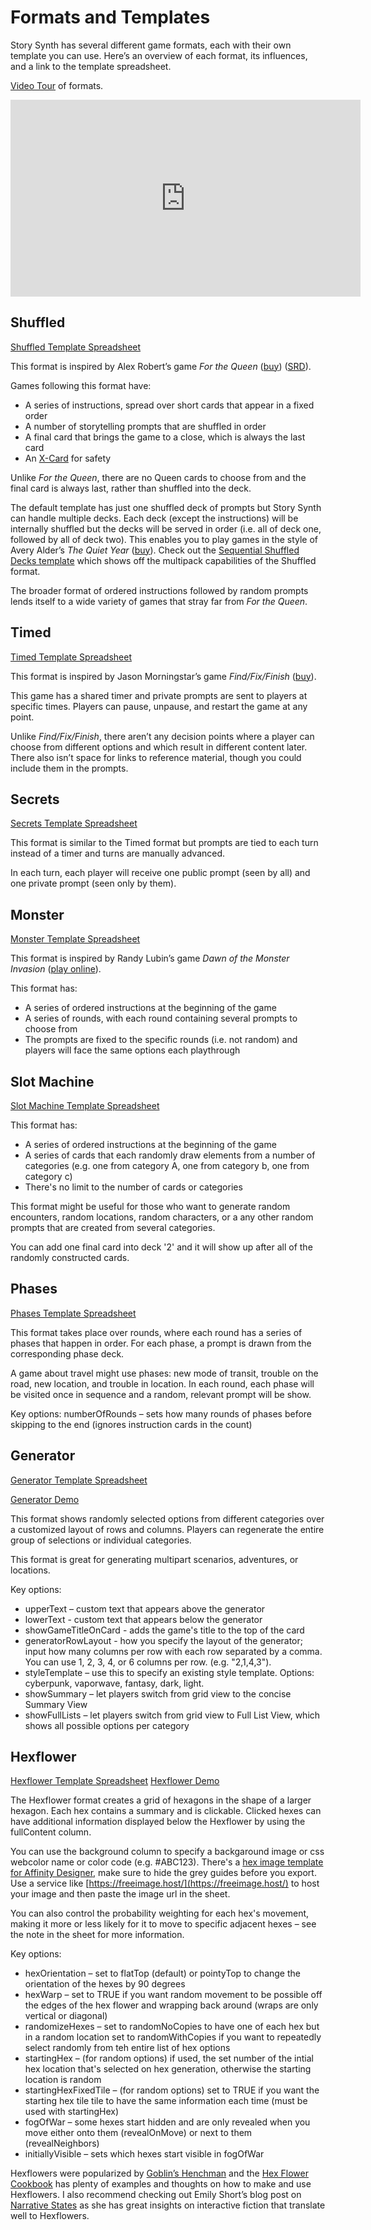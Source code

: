 # Formats and Templates

Story Synth has several different game formats, each with their own template you can use. Here’s an overview of each format, its influences, and a link to the template spreadsheet.

[Video Tour](https://youtu.be/nb5_3ErDZoI) of formats.

<div class="embed-responsive embed-responsive-16by9 mb-3"><iframe width="560" height="315" src="https://www.youtube.com/embed/nb5_3ErDZoI" title="YouTube video player" frameborder="0" allow="accelerometer; autoplay; clipboard-write; encrypted-media; gyroscope; picture-in-picture" allowfullscreen></iframe></div>

## Shuffled

[Shuffled Template Spreadsheet](https://docs.google.com/spreadsheets/d/1N5eeyKTVWo5QeGcUV_zYtwtR0DikJCcvcj6w69UkC1w/edit?usp=sharing)

This format is inspired by Alex Robert’s game _For the Queen_ ([buy](https://www.evilhat.com/home/for-the-queen/)) ([SRD](https://forthequeengame.com/srd)).

Games following this format have:

- A series of instructions, spread over short cards that appear in a fixed order
- A number of storytelling prompts that are shuffled in order
- A final card that brings the game to a close, which is always the last card
- An [X-Card](http://tinyurl.com/x-card-rpg) for safety

Unlike _For the Queen_, there are no Queen cards to choose from and the final card is always last, rather than shuffled into the deck.

The default template has just one shuffled deck of prompts but Story Synth can handle multiple decks. Each deck (except the instructions) will be internally shuffled but the decks will be served in order (i.e. all of deck one, followed by all of deck two). This enables you to play games in the style of Avery Alder’s _The Quiet Year_ ([buy](https://buriedwithoutceremony.com/the-quiet-year)). Check out the [Sequential Shuffled Decks template](https://docs.google.com/spreadsheets/d/1N2N8URSswhmxLalPOkzi5d4kdeFiGrsobEmM_ojk0ow/edit?usp=sharing) which shows off the multipack capabilities of the Shuffled format.

The broader format of ordered instructions followed by random prompts lends itself to a wide variety of games that stray far from _For the Queen_.

## Timed

[Timed Template Spreadsheet](https://docs.google.com/spreadsheets/d/1yq2AKwaYL1uZrCnEfwgSpC0SPkQAZqnCdjNxH_pm018/edit?usp=sharing)

This format is inspired by Jason Morningstar’s game _Find/Fix/Finish_ ([buy](https://www.patreon.com/posts/find-fix-finish-35788333)).

This game has a shared timer and private prompts are sent to players at specific times. Players can pause, unpause, and restart the game at any point.

Unlike _Find/Fix/Finish_, there aren’t any decision points where a player can choose from different options and which result in different content later. There also isn’t space for links to reference material, though you could include them in the prompts.

## Secrets

[Secrets Template Spreadsheet](https://docs.google.com/spreadsheets/d/1JwMF02DSxNKtjHp6u-wyznSs-iEG_3DpOobgc17I16o/edit?usp=sharing)

This format is similar to the Timed format but prompts are tied to each turn instead of a timer and turns are manually advanced.

In each turn, each player will receive one public prompt (seen by all) and one private prompt (seen only by them).

## Monster

[Monster Template Spreadsheet](https://docs.google.com/spreadsheets/d/1NgNHy7Qe1R8KhGR2cOmJwL2aOl2tocBemW2HIAKjrvI/edit?usp=sharing)

This format is inspired by Randy Lubin’s game _Dawn of the Monster Invasion_ ([play online](http://monster.diegeticgames.com/)).

This format has:

- A series of ordered instructions at the beginning of the game
- A series of rounds, with each round containing several prompts to choose from
- The prompts are fixed to the specific rounds (i.e. not random) and players will face the same options each playthrough

## Slot Machine

[Slot Machine Template Spreadsheet](https://docs.google.com/spreadsheets/d/1t5LRUQG9DzMJ3kd8E9DZV7_EbE8J5-Gqhz7TWQ4Y-uU/edit?usp=sharing)

This format has:

- A series of ordered instructions at the beginning of the game
- A series of cards that each randomly draw elements from a number of categories (e.g. one from category A, one from category b, one from category c)
- There's no limit to the number of cards or categories

This format might be useful for those who want to generate random encounters, random locations, random characters, or a any other random prompts that are created from several categories.

You can add one final card into deck '2' and it will show up after all of the randomly constructed cards.

## Phases

[Phases Template Spreadsheet](https://docs.google.com/spreadsheets/d/1HataDfV2lrA4hfzmLgDjXH09dEMLQV6OT10tVH9G52A/edit?usp=sharing)

This format takes place over rounds, where each round has a series of phases that happen in order. For each phase, a prompt is drawn from the corresponding phase deck.

A game about travel might use phases: new mode of transit, trouble on the road, new location, and trouble in location. In each round, each phase will be visited once in sequence and a random, relevant prompt will be show.

Key options: numberOfRounds – sets how many rounds of phases before skipping to the end (ignores instruction cards in the count)

## Generator

[Generator Template Spreadsheet](https://docs.google.com/spreadsheets/d/1F0g3rVHxRA7O0rRMIQSsLCepJStxBO6pa7QJUNJb3K0/edit?usp=sharing)

[Generator Demo](https://storysynth.org/Generator/1F0g3rVHxRA7O0rRMIQSsLCepJStxBO6pa7QJUNJb3K0/)

This format shows randomly selected options from different categories over a customized layout of rows and columns. Players can regenerate the entire group of selections or individual categories.

This format is great for generating multipart scenarios, adventures, or locations.

Key options:

- upperText – custom text that appears above the generator
- lowerText - custom text that appears below the generator
- showGameTitleOnCard - adds the game's title to the top of the card
- generatorRowLayout - how you specify the layout of the generator; input how many columns per row with each row separated by a comma. You can use 1, 2, 3, 4, or 6 columns per row. (e.g. "2,1,4,3").
- styleTemplate – use this to specify an existing style template. Options: cyberpunk, vaporwave, fantasy, dark, light.
- showSummary – let players switch from grid view to the concise Summary View
- showFullLists – let players switch from grid view to Full List View, which shows all possible options per category

## Hexflower

[Hexflower Template Spreadsheet](https://docs.google.com/spreadsheets/d/1wLDboZZBfBwMKswMYcRIXxz6DxRZJyAa6KPW6TvR-dM/edit?usp=sharing)
[Hexflower Demo](https://storysynth.org/Hexflower/1wLDboZZBfBwMKswMYcRIXxz6DxRZJyAa6KPW6TvR-dM/)

The Hexflower format creates a grid of hexagons in the shape of a larger hexagon. Each hex contains a summary and is clickable. Clicked hexes can have additional information displayed below the Hexflower by using the fullContent column.

You can use the background column to specify a backgaround image or css webcolor name or color code (e.g. #ABC123). There's a [hex image template for Affinity Designer](https://github.com/randylubin/Story-Synth/blob/master/public/img/hex-background-template.afdesign), make sure to hide the grey guides before you export. Use a service like [https://freeimage.host/](https://freeimage.host/) to host your image and then paste the image url in the sheet.

You can also control the probability weighting for each hex's movement, making it more or less likely for it to move to specific adjacent hexes – see the note in the sheet for more information.

Key options:

- hexOrientation – set to flatTop (default) or pointyTop to change the orientation of the hexes by 90 degrees
- hexWarp – set to TRUE if you want random movement to be possible off the edges of the hex flower and wrapping back around (wraps are only vertical or diagonal)
- randomizeHexes – set to randomNoCopies to have one of each hex but in a random location set to randomWithCopies if you want to repeatedly select randomly from teh entire list of hex options
- startingHex – (for random options) if used, the set number of the intial hex location that's selected on hex generation, otherwise the starting location is random
- startingHexFixedTile – (for random options) set to TRUE if you want the starting hex tile tile to have the same information each time (must be used with startingHex)
- fogOfWar – some hexes start hidden and are only revealed when you move either onto them (revealOnMove) or next to them (revealNeighbors)
- initiallyVisible – sets which hexes start visible in fogOfWar

Hexflowers were popularized by [Goblin’s Henchman](https://goblinshenchman.wordpress.com/hex-power-flower/) and the [Hex Flower Cookbook](https://www.drivethrurpg.com/product/295083/Hex-Flower-Cookbook--an-overview-and-some-thoughts-on-Hex-Flower-Game-Engines-by-Goblins-Henchman) has plenty of examples and thoughts on how to make and use Hexflowers. I also recommend checking out Emily Short’s blog post on [Narrative States](https://emshort.blog/2019/11/23/narrative-states/) as she has great insights on interactive fiction that translate well to Hexflowers.
